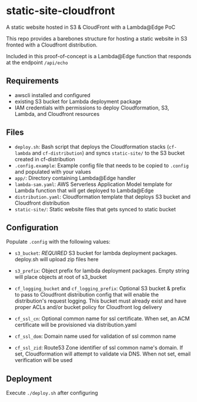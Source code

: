# static-site-cloudfront

A static website hosted in S3 &amp; CloudFront with a Lambda@Edge PoC

This repo provides a barebones structure for hosting a static website in S3 fronted with a Cloudfront
distribution.

Included in this proof-of-concept is a Lambda@Edge function that responds at the endpoint `/api/echo`

## Requirements
- awscli installed and configured
- existing S3 bucket for Lambda deployment package
- IAM credentials with permissions to deploy Cloudformation, S3, Lambda, and Cloudfront resources

## Files

- `deploy.sh`: Bash script that deploys the Cloudformation stacks (`cf-lambda` and `cf-distribution`) and
    syncs `static-site/` to the S3 bucket created in cf-distribution
- `.config.example`: Example config file that needs to be copied to `.config` and populated with your values
- `app/`: Directory containing Lambda@Edge handler
- `lambda-sam.yaml`: AWS Serverless Application Model template for Lambda function that will get deployed to
    Lambda@Edge
- `distribution.yaml`: Cloudformation template that deploys S3 bucket and Cloudfront distribution
- `static-site/`: Static website files that gets synced to static bucket

## Configuration

Populate `.config` with the following values:

- `s3_bucket`: _REQUIRED_ S3 bucket for lambda deployment packages. deploy.sh will upload zip files here
- `s3_prefix`: Object prefix for lambda deployment packages. Empty string will place objects at root of s3_bucket

- `cf_logging_bucket` and `cf_logging_prefix`: Optional S3 bucket & prefix to pass to Cloudfront distribution
    config that will enable the distribution's request logging. This bucket must already exist and have proper
    ACLs and/or bucket policy for Cloudfront log delivery
- `cf_ssl_cn`: Optional common name for ssl certificate. When set, an ACM certificate will be provisioned via
    distribution.yaml
- `cf_ssl_dom`: Domain name used for validation of ssl common name
- `cf_ssl_zid`: Route53 Zone identifier of ssl common name's domain. If set, Cloudformation will attempt to
    validate via DNS. When not set, email verification will be used

## Deployment

Execute `./deploy.sh` after configuring
